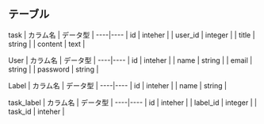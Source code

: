 ## テーブル

task
| カラム名 | データ型 |
----|---- 
| id | inteher |
| user_id | integer |
| title | string |
| content | text |

User
| カラム名 | データ型 |
----|---- 
| id | inteher |
| name | string |
| email | string |
| password | string |

Label
| カラム名 | データ型 |
----|---- 
| id | inteher |
| name | string |

task_label
| カラム名 | データ型 |
----|---- 
| id | inteher |
| label_id | integer |
| task_id | inteher |

